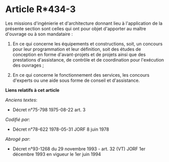 # Article R*434-3

Les missions d'ingénierie et d'architecture donnant lieu à l'application de la présente section sont celles qui ont pour
objet    d'apporter au maître d'ouvrage ou à son mandataire : 

1. En ce qui concerne les équipements et constructions, soit, un concours pour leur programmation et leur définition, soit
des études de conception en forme d'avant-projets et de projets ainsi que des prestations d'assistance, de contrôle et de
coordination pour l'exécution des ouvrages ; 

2. En ce qui concerne le fonctionnement des services, les concours d'experts ou une aide sous forme de conseil et
d'assistance.

**Liens relatifs à cet article**

_Anciens textes_:

  - Décret n°75-798 1975-08-22 art. 3

_Codifié par_:

  - Décret n°78-622 1978-05-31 JORF 8 juin 1978

_Abrogé par_:

  - Décret n°93-1268 du 29 novembre 1993 - art. 32 (VT) JORF 1er décembre 1993 en vigueur le 1er juin 1994
